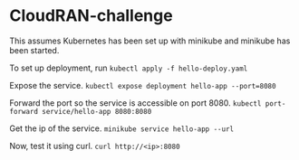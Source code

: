 # CloudRAN-challenge

This assumes Kubernetes has been set up with minikube and minikube has been started.

To set up deployment, run 
`kubectl apply -f hello-deploy.yaml`

Expose the service. 
`kubectl expose deployment hello-app --port=8080`

Forward the port so the service is accessible on port 8080. 
`kubectl port-forward service/hello-app 8080:8080`

Get the ip of the service. `minikube service hello-app --url`

Now, test it using curl. `curl http://<ip>:8080`
